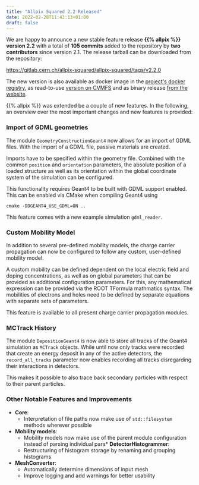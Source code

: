 ```yaml
---
title: "Allpix Squared 2.2 Released"
date: 2022-02-28T11:43:13+01:00
draft: false
---
```


We are happy to announce a new stable feature release **{{% allpix %}} version 2.2** with a total of **105 commits** added to the repository by **two contributors** since version 2.1. The release tarball can be downloaded from the repository:

https://gitlab.cern.ch/allpix-squared/allpix-squared/tags/v2.2.0

The new version is also available as docker image in the [project's docker registry](https://gitlab.cern.ch/allpix-squared/allpix-squared/container_registry), as read-to-use [version on CVMFS](https://project-allpix-squared.web.cern.ch/project-allpix-squared/usermanual/allpix-manualch11.html#x12-26800011.4.1) and as binary release [from the website](https://project-allpix-squared.web.cern.ch/project-allpix-squared/releases/).

{{% allpix %}} was extended be a couple of new features. In the following, an overview over the most important changes and new features is provided:
<!--more-->

### Import of GDML geometries

The module `GeometryConstructionGeant4` now allows for an import of GDML files.
With the import of a GDML file, passive materials are created.

Imports have to be specified within the geometry file.
Combined with the common `position` and `orientation` parameters, the absolute position of a loaded structure as well as its orientation within the global coordinate system of the simulation can be configured.

This functionality requires Geant4 to be built with GDML support enabled. This can be enabled via CMake when compiling Geant4 using

```
cmake -DDGEANT4_USE_GDML=ON ..
```

This feature comes with a new example simulation `gdml_reader`.


### Custom Mobility Model

In addition to several pre-defined mobility models, the charge carrier propagation can now be configured to follow any custom, user-defined mobility model.

A custom mobility can be defined dependent on the local electric field and doping concentrations, as well as on global parameters that can be provided as additional configuration parameters.
For this, any mathematical expression can be provided via the ROOT TFormula mathmatics syntax.
The mobilities of electrons and holes need to be defined by separate equations with separate sets of parameters.

This feature is available to all present charge carrier propagation modules.


### MCTrack History

The module `DepositionGeant4` is now able to store all tracks of the Geant4 simulation as `MCTrack` objects.
While until now only tracks were recorded that create an energy deposit in any of the active detectors, the `record_all_tracks` parameter now enables recording all tracks disregarding their interactions in detectors.

This makes it possible to also trace back secondary particles with respect to their parent particles.


### Other Notable Features and Improvements

* **Core**:
    * Interpretation of file paths now make use of `std::filesystem` methods wherever possible
* **Mobility models**:
    * Mobility models now make use of the parent module configuration instead of parsing individual para* **DetectorHistogrammer**:
    * Restructuring of histogram storage by renaming and grouping histograms
* **MeshConverter**:
    * Automatically determine dimensions of input mesh
    * Improve logging and add warnings for better usability